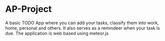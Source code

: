 # AP-Project

A basic TODO App where you can add your tasks, classify them into work, home, personal and others.
It also serves as a remindeer when your task is due.
The application is web based using meteor.js

